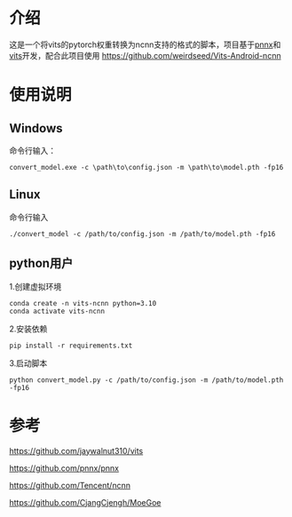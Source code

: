 # 介绍

这是一个将vits的pytorch权重转换为ncnn支持的格式的脚本，项目基于[pnnx](https://github.com/pnnx/pnnx)和[vits](https://github.com/jaywalnut310/vits)开发，配合此项目使用 https://github.com/weirdseed/Vits-Android-ncnn

# 使用说明

## Windows
命令行输入：
```
convert_model.exe -c \path\to\config.json -m \path\to\model.pth -fp16
```
## Linux
命令行输入
```
./convert_model -c /path/to/config.json -m /path/to/model.pth -fp16
```
## python用户
1.创建虚拟环境
```
conda create -n vits-ncnn python=3.10
conda activate vits-ncnn
```
2.安装依赖
```
pip install -r requirements.txt
```
3.启动脚本
```
python convert_model.py -c /path/to/config.json -m /path/to/model.pth -fp16
```
# 参考
https://github.com/jaywalnut310/vits

https://github.com/pnnx/pnnx

https://github.com/Tencent/ncnn

https://github.com/CjangCjengh/MoeGoe
